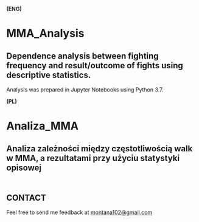 **(ENG)**
# MMA_Analysis
## Dependence analysis between fighting frequency and result/outcome of fights using descriptive statistics.

Analysis was prepared in Jupyter Notebooks using Python 3.7.

**(PL)**
# Analiza_MMA
## Analiza zależności między częstotliwością walk w MMA, a rezultatami przy użyciu statystyki opisowej</br></br>


## CONTACT

Feel free to send me feedback at montana102@gmail.com
